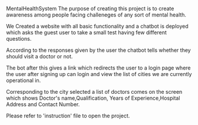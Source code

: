 MentalHealthSystem
The purpose of creating this project is to create awareness among people facing challeneges of any sort of mental health.

We Created a website with all basic functionality and a chatbot is deployed which asks the guest user to take a small test having few different questions.

According to the responses given by the user the chatbot tells whether they should visit a doctor or not.

The bot after this gives a link which redirects the user to a login page where the user after signing up can login and view the list of cities we are currently operational in.

Corresponding to the city selected a list of doctors comes on the screen which shows Doctor's name,Qualification, Years of Experience,Hospital Address and Contact Number.

Please refer to 'instruction' file to open the project.
